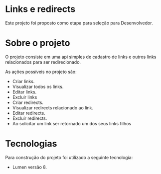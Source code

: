 # Links e redirects
Este projeto foi proposto como etapa para seleção para Desenvolvedor.

# Sobre o projeto
O projeto consiste em uma api simples de cadastro de links e outros links relacionados para ser redirecionado.<br>

As ações possíveis no projeto são:

- Criar links.
- Visualizar todos os links. 
- Editar links. 
- Excluir links
- Criar redirects.
- Visualizar redirects relacionado ao link. 
- Editar redirects. 
- Excluir redirects.
- Ao solicitar um link ser retornado um dos seus links filhos

# Tecnologias

Para construção do projeto foi utilizado a seguinte tecnologia:
- Lumen versão 8.